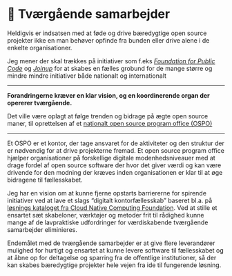 # 🤝 Tværgående samarbejder
Heldigvis er indsatsen med at føde og drive bæredygtige open source projekter ikke en man behøver opfinde fra bunden eller drive alene i de enkelte organisationer.

Jeg mener der skal trækkes på initiativer som f.eks *[Foundation for Public Code](https://publiccode.net/)* og *[Joinup](https://joinup.ec.europa.eu/collection/joinup/about)* for at skabes en fælles grobund for de mange større og mindre mindre initiativer både nationalt og internationalt


---

**Forandringerne kræver en klar vision, og en koordinerende organ der opererer tværgående.**

Det ville være oplagt at følge trenden og bidrage på ægte open source maner, til oprettelsen af et [nationalt open source program office (OSPO)](https://blog.opensource.org/what-is-an-open-source-program-office-and-why-you-should-have-one/)

---

Et OSPO er et kontor, der tage ansvaret for de aktiviteter og den struktur der er nødvendig for at drive projekterne fremad. Et open source program office hjælper organisationer på forskellige digitale modenhedsniveauer med at drage fordel af open source software der hvor det giver værdi og kan være drivende for den modning der kræves inden organisationen er klar til at øge bidragene til fællesskabet. 

Jeg har en vision om at kunne fjerne opstarts barriererne for spirende initiativer ved at lave et slags “digitalt kontorfællesskab” baseret bl.a. på [løsnings kataloget fra Cloud Native Computing Foundation](https://www.cncf.io/projects/). Ved at stille et ensartet sæt skabeloner, værktøjer og metoder frit til rådighed kunne mange af de lavpraktiske udfordringer for værdiskabende tværgående samarbejder eliminieres.

Endemålet med de tværgående samarbejder er at give flere leverandører mulighed for hurtigt og ensartet at kunne levere software til fællesskabet og at åbne op for deltagelse og sparring fra de offentlige institutioner, så der kan skabes bæredygtige projekter hele vejen fra ide til fungerende løsning.
